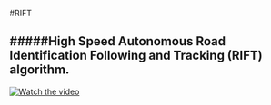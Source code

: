 #RIFT

#####High Speed Autonomous Road Identification Following and Tracking (**RIFT**) algorithm. 
---
[![Watch the video](https://github.com/dronefreak/RIFT/blob/master/rift.png)](https://www.youtube.com/watch?v=XviSLDWHbTw&feature=youtu.be)




